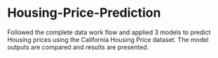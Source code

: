 # Housing-Price-Prediction
Followed the complete data work flow and applied 3 models to predict Housing prices using the California Housing Price dataset. The model outputs are compared and results are presented.
